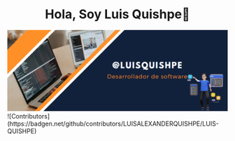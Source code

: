<h1 align=center>Hola, Soy Luis Quishpe👋 </h1>
<div aling="center">
<img src="https://github.com/LUISALEXANDERQUISHPE/imagenes/blob/main/Portada.png?raw=true" style=" with: 330px;">
</div>
![Contributors](https://badgen.net/github/contributors/LUISALEXANDERQUISHPE/LUIS-QUISHPE)

